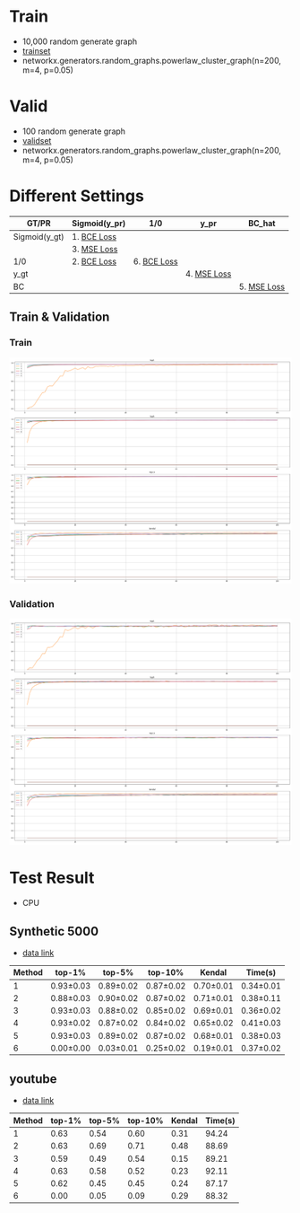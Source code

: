 # Train
- 10,000 random generate graph
- [trainset](./../hw1_data/train/200)
- networkx.generators.random_graphs.powerlaw_cluster_graph(n=200, m=4, p=0.05)

# Valid
- 100 random generate graph
- [validset](./../hw1_data/valid/200)
- networkx.generators.random_graphs.powerlaw_cluster_graph(n=200, m=4, p=0.05)


# Different Settings

| GT/PR         | Sigmoid(y_pr)                 | 1/0                           | y_pr                          | BC_hat                        |  
|---------------|-------------------------------|-------------------------------|-------------------------------|-------------------------------|
| Sigmoid(y_gt) | 1. [BCE Loss](2021-03-19\18-48) |                               |                               |                               |  
|               | 3. [MSE Loss](2021-03-19\18-51) |                               |                               |                               |  
| 1/0           | 2. [BCE Loss](2021-03-19\18-50) | 6. [BCE Loss](2021-03-21\14-49) |                               |                               |  
| y_gt          |                               |                               | 4. [MSE Loss](2021-03-21\04-11) |                               |  
| BC            |                               |                               |                               | 5. [MSE Loss](2021-03-21\04-04) |  


## Train & Validation

### Train
![](trainning.png)

### Validation
![](validation.png)


# Test Result
- CPU

## Synthetic 5000
- [data link](./../hw1_data/Synthetic/5000)

| Method | top-1% | top-5% | top-10% | Kendal | Time(s) |
|----|----|----|----|----|----|
| 1 |  0.93±0.03      | 0.89±0.02     | 0.87±0.02     | 0.70±0.01     | 0.34±0.01     |
| 2 | 0.88±0.03 | 0.90±0.02     | 0.87±0.02     | 0.71±0.01     | 0.38±0.11     |
| 3 | 0.93±0.03 | 0.88±0.02     | 0.85±0.02     | 0.69±0.01     | 0.36±0.02     |
| 4 | 0.93±0.02 | 0.87±0.02     | 0.84±0.02     | 0.65±0.02     | 0.41±0.03     |
| 5 | 0.93±0.03 | 0.89±0.02     | 0.87±0.02     | 0.68±0.01     | 0.38±0.03     |
| 6 | 0.00±0.00 | 0.03±0.01     | 0.25±0.02     | 0.19±0.01     | 0.37±0.02     |

## youtube
- [data link](./../hw1_data/youtube)

| Method | top-1% | top-5% | top-10% | Kendal | Time(s) |
|----|----|----|----|----|----|
| 1 |  0.63      | 0.54     | 0.60     | 0.31     | 94.24     |
| 2 | 0.63 | 0.69     | 0.71     | 0.48     | 88.69    |
| 3 | 0.59 | 0.49     | 0.54     | 0.15     | 89.21     |
| 4 | 0.63 | 0.58     | 0.52     | 0.23     | 92.11     |
| 5 | 0.62 | 0.45     | 0.45     | 0.24     | 87.17    |
| 6 | 0.00 | 0.05     | 0.09     | 0.29    | 88.32     |
